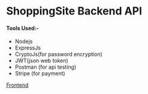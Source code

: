 # ShoppingSite Backend API

#### Tools Used:-

* Nodejs
* ExpressJs
* CryptoJs(for password encryption)
* JWT(json web token)
* Postman (for api testing)
* Stripe (for payment)

[Frontend](https://github.com/rahulpandey70/ShoppingSite---Frontend)
